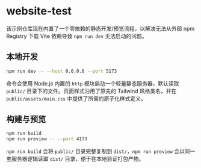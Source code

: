 # website-test

该示例仓库现在内置了一个零依赖的静态开发/预览流程，以解决无法从外部 npm Registry 下载 Vite 依赖导致 `npm run dev` 无法启动的问题。

## 本地开发

```bash
npm run dev -- --host 0.0.0.0 --port 5173
```

命令会使用 Node.js 内置的 `http` 模块启动一个轻量静态服务器，默认读取 `public/` 目录下的文件。页面样式沿用了原先的 Tailwind 风格类名，并在 `public/assets/main.css` 中提供了所需的原子化样式定义。

## 构建与预览

```bash
npm run build
npm run preview -- --port 4173
```

`npm run build` 会将 `public/` 目录完整复制到 `dist/`，`npm run preview` 会以同一套服务器逻辑读取 `dist/` 目录，便于在本地验证打包产物。
